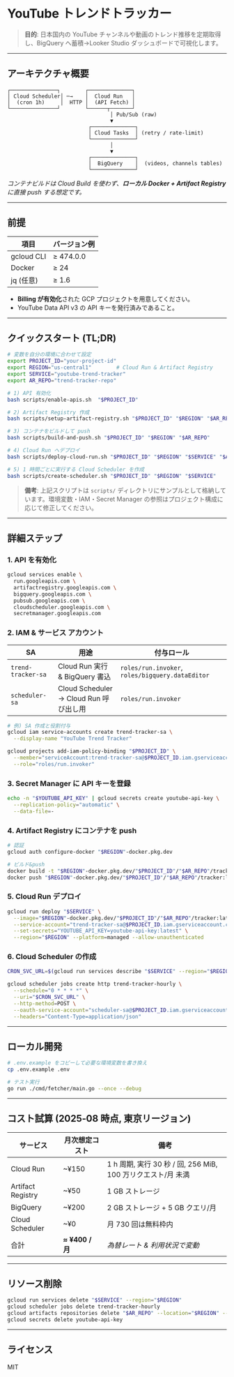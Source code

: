 # YouTube トレンドトラッカー

> **目的**: 日本国内の YouTube チャンネルや動画のトレンド推移を定期取得し、BigQuery へ蓄積→Looker Studio ダッシュボードで可視化します。

---

## アーキテクチャ概要

```text
┌───────────────┐        ┌──────────────┐
│ Cloud Scheduler│ ─→    │  Cloud Run   │
│  (cron 1h)     │  HTTP │  (API Fetch) │
└───────────────┘        └──────┬───────┘
                                 │ Pub/Sub (raw)
                                 ▼
                          ┌──────────────┐
                          │ Cloud Tasks  │ (retry / rate‑limit)
                          └──────────────┘
                                 │
                                 ▼
                          ┌──────────────┐
                          │  BigQuery    │  (videos, channels tables)
                          └──────────────┘
```

*コンテナビルドは Cloud Build を使わず、**ローカル Docker + Artifact Registry** に直接 push する想定です。*

---

## 前提

| 項目         | バージョン例    |
| ---------- | --------- |
| gcloud CLI | ≥ 474.0.0 |
| Docker     | ≥ 24      |
| jq (任意)    | ≥ 1.6     |

* **Billing が有効化**された GCP プロジェクトを用意してください。
* YouTube Data API v3 の API キーを発行済みであること。

---

## クイックスタート (TL;DR)

```bash
# 変数を自分の環境に合わせて設定
export PROJECT_ID="your-project-id"
export REGION="us-central1"        # Cloud Run & Artifact Registry
export SERVICE="youtube-trend-tracker"
export AR_REPO="trend-tracker-repo"

# 1) API 有効化
bash scripts/enable-apis.sh  "$PROJECT_ID"

# 2) Artifact Registry 作成
bash scripts/setup-artifact-registry.sh "$PROJECT_ID" "$REGION" "$AR_REPO"

# 3) コンテナをビルドして push
bash scripts/build-and-push.sh "$PROJECT_ID" "$REGION" "$AR_REPO"

# 4) Cloud Run へデプロイ
bash scripts/deploy-cloud-run.sh "$PROJECT_ID" "$REGION" "$SERVICE" "$AR_REPO"

# 5) 1 時間ごとに実行する Cloud Scheduler を作成
bash scripts/create-scheduler.sh "$PROJECT_ID" "$REGION" "$SERVICE"
```

> **備考**: 上記スクリプトは `scripts/` ディレクトリにサンプルとして格納しています。環境変数・IAM・Secret Manager の参照はプロジェクト構成に応じて修正してください。

---

## 詳細ステップ

### 1. API を有効化

```bash
gcloud services enable \
  run.googleapis.com \
  artifactregistry.googleapis.com \
  bigquery.googleapis.com \
  pubsub.googleapis.com \
  cloudscheduler.googleapis.com \
  secretmanager.googleapis.com
```

### 2. IAM & サービス アカウント

| SA                 | 用途                                | 付与ロール                                            |
| ------------------ | --------------------------------- | ------------------------------------------------ |
| `trend-tracker-sa` | Cloud Run 実行 & BigQuery 書込        | `roles/run.invoker`, `roles/bigquery.dataEditor` |
| `scheduler-sa`     | Cloud Scheduler → Cloud Run 呼び出し用 | `roles/run.invoker`                              |

```bash
# 例) SA 作成と役割付与
gcloud iam service-accounts create trend-tracker-sa \
  --display-name "YouTube Trend Tracker"

gcloud projects add-iam-policy-binding "$PROJECT_ID" \
  --member="serviceAccount:trend-tracker-sa@$PROJECT_ID.iam.gserviceaccount.com" \
  --role="roles/run.invoker"
```

### 3. Secret Manager に API キーを登録

```bash
echo -n "$YOUTUBE_API_KEY" | gcloud secrets create youtube-api-key \
  --replication-policy="automatic" \
  --data-file=-
```

### 4. Artifact Registry にコンテナを push

```bash
# 認証
gcloud auth configure-docker "$REGION"-docker.pkg.dev

# ビルド&push
docker build -t "$REGION"-docker.pkg.dev/"$PROJECT_ID"/"$AR_REPO"/tracker:latest .
docker push "$REGION"-docker.pkg.dev/"$PROJECT_ID"/"$AR_REPO"/tracker:latest
```

### 5. Cloud Run デプロイ

```bash
gcloud run deploy "$SERVICE" \
  --image="$REGION"-docker.pkg.dev/"$PROJECT_ID"/"$AR_REPO"/tracker:latest \
  --service-account="trend-tracker-sa@$PROJECT_ID.iam.gserviceaccount.com" \
  --set-secrets="YOUTUBE_API_KEY=youtube-api-key:latest" \
  --region="$REGION" --platform=managed --allow-unauthenticated
```

### 6. Cloud Scheduler の作成

```bash
CRON_SVC_URL=$(gcloud run services describe "$SERVICE" --region="$REGION" --format="value(status.url)")

gcloud scheduler jobs create http trend-tracker-hourly \
  --schedule="0 * * * *" \
  --uri="$CRON_SVC_URL" \
  --http-method=POST \
  --oauth-service-account="scheduler-sa@$PROJECT_ID.iam.gserviceaccount.com" \
  --headers="Content-Type=application/json"
```

---

## ローカル開発

```bash
# .env.example をコピーして必要な環境変数を書き換え
cp .env.example .env

# テスト実行
go run ./cmd/fetcher/main.go --once --debug
```

---

## コスト試算 (2025‑08 時点, 東京リージョン)

| サービス              | 月次想定コスト        | 備考                                            |
| ----------------- | -------------- | --------------------------------------------- |
| Cloud Run         | \~¥150         | 1 h 周期, 実行 30 秒 / 回, 256 MiB, 100 万リクエスト/月 未満 |
| Artifact Registry | \~¥50          | 1 GB ストレージ                                    |
| BigQuery          | \~¥200         | 2 GB ストレージ + 5 GB クエリ/月                       |
| Cloud Scheduler   | \~¥0           | 月 730 回は無料枠内                                  |
| 合計                | **≈ ¥400 / 月** | *為替レート & 利用状況で変動*                             |

---

## リソース削除

```bash
gcloud run services delete "$SERVICE" --region="$REGION"
gcloud scheduler jobs delete trend-tracker-hourly
gcloud artifacts repositories delete "$AR_REPO" --location="$REGION" --quiet
gcloud secrets delete youtube-api-key
```

---

## ライセンス

MIT
